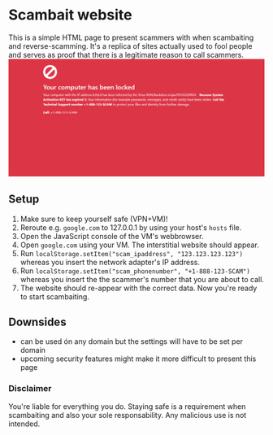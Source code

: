 # Scambait website
This is a simple HTML page to present scammers with when scambaiting and reverse-scamming. It's a replica of sites actually used to fool people and serves as proof that there is a legitimate reason to call scammers. 
![](screenshot.png)

## Setup
1. Make sure to keep yourself safe (VPN+VM)!
1. Reroute e.g. `google.com` to 127.0.0.1 by using your host's `hosts` file.
1. Open the JavaScript console of the VM's webbrowser.
1. Open `google.com` using your VM. The interstitial website should appear.
1. Run `localStorage.setItem("scam_ipaddress", "123.123.123.123")` whereas you insert the network adapter's IP address.
1. Run `localStorage.setItem("scam_phonenumber", "+1-888-123-SCAM")` whereas you insert the the scammer's number that you are about to call.
1. The website should re-appear with the correct data. Now you're ready to start scambaiting.

## Downsides
- can be used ón any domain but the settings will have to be set per domain
- upcoming security features might make it more difficult to present this page

### Disclaimer
You're liable for everything you do. Staying safe is a requirement when scambaiting and also your sole responsability. Any malicious use is not intended.
